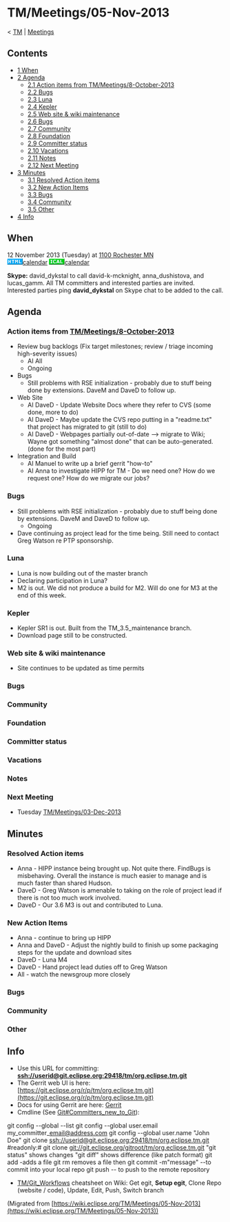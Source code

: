 

TM/Meetings/05-Nov-2013
=======================

< [TM](./TM "TM")‎ | [Meetings](./Meetings "TM/Meetings")

Contents
--------

*   [1 When](#When)
*   [2 Agenda](#Agenda)
    *   [2.1 Action items from TM/Meetings/8-October-2013](#Action-items-from-TM.2FMeetings.2F8-October-2013)
    *   [2.2 Bugs](#Bugs)
    *   [2.3 Luna](#Luna)
    *   [2.4 Kepler](#Kepler)
    *   [2.5 Web site & wiki maintenance](#Web-site-.26-wiki-maintenance)
    *   [2.6 Bugs](#Bugs-2)
    *   [2.7 Community](#Community)
    *   [2.8 Foundation](#Foundation)
    *   [2.9 Committer status](#Committer-status)
    *   [2.10 Vacations](#Vacations)
    *   [2.11 Notes](#Notes)
    *   [2.12 Next Meeting](#Next-Meeting)
*   [3 Minutes](#Minutes)
    *   [3.1 Resolved Action items](#Resolved-Action-items)
    *   [3.2 New Action Items](#New-Action-Items)
    *   [3.3 Bugs](#Bugs-3)
    *   [3.4 Community](#Community-2)
    *   [3.5 Other](#Other)
*   [4 Info](#Info)

When
----

12 November 2013 (Tuesday) at [1100 Rochester MN](http://www.timeanddate.com/worldclock/fixedtime.html?msg=Eclipse+TM+November+Committer+Call&iso=20131112T11&p1=159&am=30)  
![Html.gif](./images/Html.gif)[calendar](http://www.google.com/calendar/embed?src=vn70im36r00qeusu8nme50cils@group.calendar.google.com&ctz=Canada/Toronto) ![Ical.gif](./images/Ical.gif)[calendar](http://www.google.com/calendar/ical/vn70im36r00qeusu8nme50cils@group.calendar.google.com/public/basic.ics)

**Skype:** david\_dykstal to call david-k-mcknight, anna\_dushistova, and lucas_gamm. All TM committers and interested parties are invited. Interested parties ping **david_dykstal** on Skype chat to be added to the call.

Agenda
------

### Action items from [TM/Meetings/8-October-2013](/TM/Meetings/8-October-2013 "TM/Meetings/8-October-2013")

*   Review bug backlogs (Fix target milestones; review / triage incoming high-severity issues)
    *   AI All
    *   Ongoing
*   Bugs
    *   Still problems with RSE initialization - probably due to stuff being done by extensions. DaveM and DaveD to follow up.
*   Web Site
    *   AI DaveD - Update Website Docs where they refer to CVS (some done, more to do)
    *   AI DaveD - Maybe update the CVS repo putting in a "readme.txt" that project has migrated to git (still to do)
    *   AI DaveD - Webpages partially out-of-date --> migrate to Wiki; Wayne got something "almost done" that can be auto-generated. (done for the most part)
*   Integration and Build
    *   AI Manuel to write up a brief gerrit "how-to"
    *   AI Anna to investigate HIPP for TM - Do we need one? How do we request one? How do we migrate our jobs?

### Bugs

*   Still problems with RSE initialization - probably due to stuff being done by extensions. DaveM and DaveD to follow up.
    *   Ongoing
*   Dave continuing as project lead for the time being. Still need to contact Greg Watson re PTP sponsorship.

### Luna

*   Luna is now building out of the master branch
*   Declaring participation in Luna?
*   M2 is out. We did not produce a build for M2. Will do one for M3 at the end of this week.

### Kepler

*   Kepler SR1 is out. Built from the TM\_3.5\_maintenance branch.
*   Download page still to be constructed.

### Web site & wiki maintenance

*   Site continues to be updated as time permits

### Bugs

### Community

### Foundation

### Committer status

### Vacations

### Notes

### Next Meeting

*   Tuesday [TM/Meetings/03-Dec-2013](/TM/Meetings/03-Dec-2013 "TM/Meetings/03-Dec-2013")

Minutes
-------

### Resolved Action items

*   Anna - HIPP instance being brought up. Not quite there. FindBugs is misbehaving. Overall the instance is much easier to manage and is much faster than shared Hudson.
*   DaveD - Greg Watson is amenable to taking on the role of project lead if there is not too much work involved.
*   DaveD - Our 3.6 M3 is out and contributed to Luna.

### New Action Items

*   Anna - continue to bring up HIPP
*   Anna and DaveD - Adjust the nightly build to finish up some packaging steps for the update and download sites
*   DaveD - Luna M4
*   DaveD - Hand project lead duties off to Greg Watson
*   All - watch the newsgroup more closely

### Bugs

### Community

### Other

Info
----

*   Use this URL for committing: **[ssh://userid@git.eclipse.org:29418/tm/org.eclipse.tm.git](ssh://userid@git.eclipse.org:29418/tm/org.eclipse.tm.git)**
*   The Gerrit web UI is here: [https://git.eclipse.org/r/p/tm/org.eclipse.tm.git](https://git.eclipse.org/r/p/tm/org.eclipse.tm.git)
*   Docs for using Gerrit are here: [Gerrit](https://wiki.eclipse.org/Gerrit "Gerrit")
*   Cmdline (See [Git#Committers\_new\_to_Git](https://wiki.eclipse.org/Git#Committers_new_to_Git "Git")):

  git config --global --list
  git config --global user.email my\_committer\_email@address.com
  git config --global user.name "John Doe"
  git clone [ssh://userid@git.eclipse.org:29418/tm/org.eclipse.tm.git](ssh://userid@git.eclipse.org:29418/tm/org.eclipse.tm.git)
  #readonly:# git clone [git://git.eclipse.org/gitroot/tm/org.eclipse.tm.git](git://git.eclipse.org/gitroot/tm/org.eclipse.tm.git)
  <make changes>
  "git status" shows changes
  "git diff" shows difference (like patch format)
  git add <filename> -adds a file
  git rm <filename> removes a file
  then git commit -m"message" --to commit into your local repo
  git push -- to push to the remote repository

*   [TM/Git_Workflows](./Git_Workflows "TM/Git Workflows") cheatsheet on Wiki: Get egit, **Setup egit**, Clone Repo (website / code), Update, Edit, Push, Switch branch


(Migrated from [https://wiki.eclipse.org/TM/Meetings/05-Nov-2013](https://wiki.eclipse.org/TM/Meetings/05-Nov-2013))